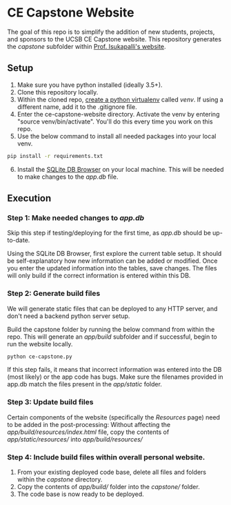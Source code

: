 # CE Capstone Website

The goal of this repo is to simplify the addition of new students, projects, and sponsors to the UCSB CE Capstone website.
This repository generates the *capstone* subfolder within [Prof. Isukapalli's website](https://www.ece.ucsb.edu/~yoga/).

## Setup

1. Make sure you have python installed (ideally 3.5+).
2. Clone this repository locally.
3. Within the cloned repo, [create a python virtualenv](https://sourabhbajaj.com/mac-setup/Python/virtualenv.html) called *venv*. If using a different name, add it to the .gitignore file.
4. Enter the ce-capstone-website directory. Activate the venv by entering "source venv/bin/activate". You'll do this every time you work on this repo.
5. Use the below command to install all needed packages into your local venv.
```bash
pip install -r requirements.txt
```
6. Install the [SQLite DB Browser](https://sqlitebrowser.org/) on your local machine. This will be needed to make changes to the *app.db* file.

## Execution

### Step 1: Make needed changes to *app.db*
Skip this step if testing/deploying for the first time, as *app.db* should be up-to-date.

Using the SQLite DB Browser, first explore the current table setup. It should be self-explanatory how new information can be added or modified. Once you enter the updated information into the tables, save changes. The files will only build if the correct information is entered within this DB.

### Step 2: Generate build files
We will generate static files that can be deployed to any HTTP server, and don't need a backend python server setup.

Build the capstone folder by running the below command from within the repo. This will generate an *app/build* subfolder and if successful, begin to run the website locally.
```bash
python ce-capstone.py
```
If this step fails, it means that incorrect information was entered into the DB (most likely) or the app code has bugs. Make sure the filenames provided in app.db match the files present in the *app/static* folder.

### Step 3: Update build files
Certain components of the website (specifically the *Resources* page) need to be added in the post-processing: Without affecting the *app/build/resources/index.html* file, copy the contents of *app/static/resources/* into *app/build/resources/* 

### Step 4: Include build files within overall personal website.
1. From your existing deployed code base, delete all files and folders within the *capstone* directory.
2. Copy the contents of *app/build/* folder into the *capstone/* folder.
3. The code base is now ready to be deployed.
